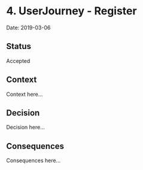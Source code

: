 # 4. UserJourney - Register

Date: 2019-03-06

## Status

Accepted

## Context

Context here...

## Decision

Decision here...

## Consequences

Consequences here...
